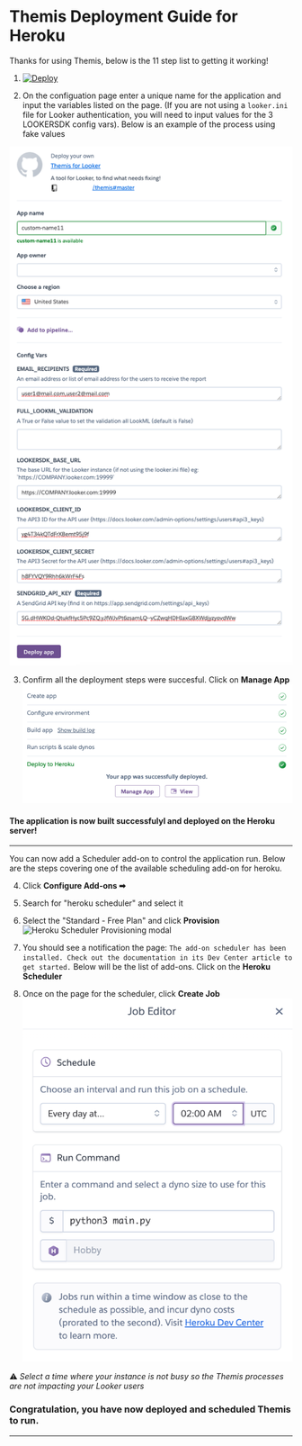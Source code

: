 # Themis Deployment Guide for Heroku

Thanks for using Themis, below is the 11 step list to getting it working!

1. [![Deploy](https://www.herokucdn.com/deploy/button.svg)](https://heroku.com/deploy?template=https://github.com/llooker/themis/tree/master)

2. On the configuation page enter a unique name for the application and input the variables listed on the page. (If you are not using a `looker.ini` file for Looker authentication, you will need to input values for the 3 LOOKERSDK config vars). Below is an example of the process using fake values

![](/docs/img/Heroku/step1_enter_vars.png "Creating the VM Instance")

3. Confirm all the deployment steps were succesful. Click on **Manage App**
![](/docs/img/Heroku/step2_app_deployment.png "Creating the VM Instance")

#### The application is now built successfulyl and deployed on the Heroku server!

------------
   
You can now add a Scheduler add-on to control the application run. 
Below are the steps covering one of the available scheduling add-on for heroku.

4. Click **Configure Add-ons ➡**

5. Search for "heroku scheduler" and select it
6. Select the "Standard - Free Plan" and click **Provision**
![](/docs/img/Heroku/step3+provision_scheduler.png "Heroku Scheduler Provisioning modal")

7. You should see a notification the page: `The add-on scheduler has been installed. Check out the documentation in its Dev Center article to get started.` Below will be the list of add-ons. Click on the **Heroku Scheduler**
8. Once on the page for the scheduler, click **Create Job**
![](/docs/img/Heroku/step4_Heroku_Scheduler.png "Define your Schedule Job")

⚠️ _Select a time where your instance is not busy so the Themis processes are not impacting your Looker users_

### Congratulation, you have now deployed and scheduled Themis to run.

-------------




